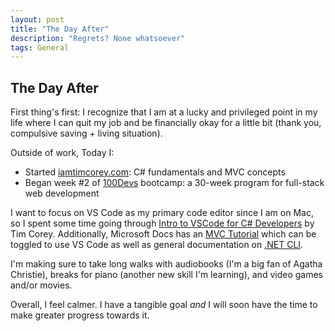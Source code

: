 ```yaml
---
layout: post
title: "The Day After"
description: "Regrets? None whatsoever"
tags: General
---
```

## The Day After

First thing's first: I recognize that I am at a lucky and privileged point in my life where I can quit my job and be financially okay for a little bit (thank you, compulsive saving + living situation).

Outside of work, Today I: 
* Started [iamtimcorey.com](https://www.youtube.com/channel/UC-ptWR16ITQyYOglXyQmpzw): C# fundamentals and MVC concepts
* Began week #2 of [100Devs](https://leonnoel.com/100devs/) bootcamp: a 30-week program for full-stack web development

I want to focus on VS Code as my primary code editor since I am on Mac, so I spent some time going through [Intro to VSCode for C# Developers](https://www.youtube.com/watch?v=r5dtl9Uq9V0) by Tim Corey. Additionally, Microsoft Docs has an [MVC Tutorial](https://docs.microsoft.com/en-us/aspnet/core/tutorials/first-mvc-app/start-mvc?view=aspnetcore-3.1&tabs=visual-studio) which can be toggled to use VS Code as well as general documentation on [.NET CLI](https://docs.microsoft.com/en-us/dotnet/core/tools/).

I'm making sure to take long walks with audiobooks (I'm a big fan of Agatha Christie), breaks for piano (another new skill I'm learning), and video games and/or movies. 

Overall, I feel calmer. I have a tangible goal *and* I will soon have the time to make greater progress towards it. 